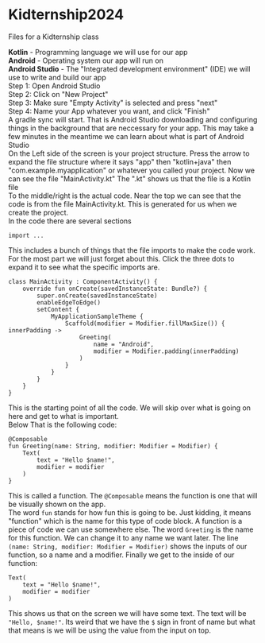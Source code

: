 # Kidternship2024
Files for a Kidternship class

**Kotlin** - Programming language we will use for our app  
**Android** - Operating system our app will run on  
**Android Studio** - The "Integrated development environment" (IDE) we will use to write and build our app  
Step 1: Open Android Studio  
Step 2: Click on "New Project"  
Step 3: Make sure "Empty Activity" is selected and press "next"  
Step 4: Name your App whatever you want, and click "Finish"  
A gradle sync will start. That is Android Studio downloading and configuring things in the background that are neccessary for your app. This may take a few minutes in the meantime we can learn about what is part of Android Studio  
On the Left side of the screen is your project structure. Press the arrow to expand the file structure where it says "app" then "kotlin+java" then "com.example.myapplication" or whatever you called your project. Now we can see the file "MainActivity.kt" The ".kt" shows us that the file is a Kotlin file  
To the middle/right is the actual code. Near the top we can see that the code is from the file MainActivity.kt. This is generated for us when we create the project.  
In the code there are several sections  
```
import ...
```
This includes a bunch of things that the file imports to make the code work. For the most part we will just forget about this. Click the three dots to expand it to see what the specific imports are.  
```
class MainActivity : ComponentActivity() {
    override fun onCreate(savedInstanceState: Bundle?) {
        super.onCreate(savedInstanceState)
        enableEdgeToEdge()
        setContent {
            MyApplicationSampleTheme {
                Scaffold(modifier = Modifier.fillMaxSize()) { innerPadding ->
                    Greeting(
                        name = "Android",
                        modifier = Modifier.padding(innerPadding)
                    )
                }
            }
        }
    }
}
```
This is the starting point of all the code. We will skip over what is going on here and get to what is important.  
Below That is the following code:  
```
@Composable
fun Greeting(name: String, modifier: Modifier = Modifier) {
    Text(
        text = "Hello $name!",
        modifier = modifier
    )
}
```
This is called a function. The ```@Composable``` means the function is one that will be visually shown on the app.  
The word ```fun``` stands for how fun this is going to be. Just kidding, it means "function" which is the name for this type of code block. A function is a piece of code we can use somewhere else. The word ```Greeting``` is the name for this function. We can change it to any name we want later. The line ```(name: String, modifier: Modifier = Modifier)``` shows the inputs of our function, so a name and a modifier. Finally we get to the inside of our function:  
```
Text(
    text = "Hello $name!",
    modifier = modifier
)
```
This shows us that on the screen we will have some text. The text will be ```"Hello, $name!"```. Its weird that we have the ```$``` sign in front of name but what that means is we will be using the value from the input on top. 
